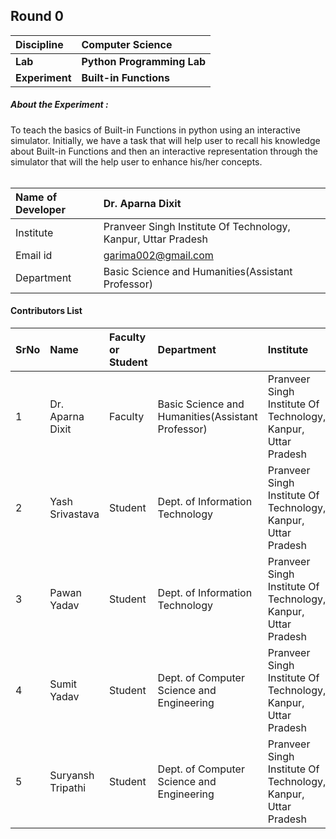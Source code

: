 ## Round 0

<b>Discipline | <b>Computer Science
:--|:--|
<b>Lab</b> | <b>Python Programming Lab</b>
<b>Experiment</b>| <b>Built-in Functions</b>

<h5> About the Experiment : </h5>
To teach the basics of Built-in Functions in python using an interactive simulator. Initially, we have a task that will help
user to recall his knowledge about Built-in Functions and then an interactive
representation through the simulator that will the help user to enhance his/her concepts.<br><br>

<b>Name of Developer | <b> Dr. Aparna Dixit
:--|:--|
Institute | Pranveer Singh Institute Of Technology, Kanpur, Uttar Pradesh
Email id| garima002@gmail.com
Department | Basic Science and Humanities(Assistant Professor)


#### Contributors List

SrNo | Name | Faculty or Student | Department| Institute | Email id
:--|:--|:--|:--|:--|:--|
1 | Dr. Aparna Dixit | Faculty | Basic Science and Humanities(Assistant Professor) | Pranveer Singh Institute Of Technology, Kanpur, Uttar Pradesh | garima002@gmail.com
2 | Yash Srivastava | Student | Dept. of Information Technology | Pranveer Singh Institute Of Technology, Kanpur, Uttar Pradesh | officialyash2616@gmail.com
3 | Pawan Yadav | Student | Dept. of Information Technology | Pranveer Singh Institute Of Technology, Kanpur, Uttar Pradesh | pkpawan954@gmail.com
4 | Sumit Yadav | Student | Dept. of Computer Science and Engineering | Pranveer Singh Institute Of Technology, Kanpur, Uttar Pradesh | sumityadav2408@gmail.com
5 | Suryansh Tripathi | Student | Dept. of Computer Science and Engineering | Pranveer Singh Institute Of Technology, Kanpur, Uttar Pradesh | suryansh1004@gmail.com
